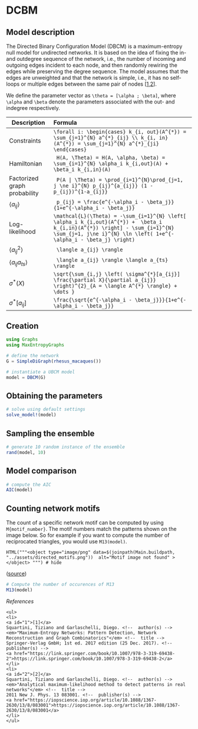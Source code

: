 # DCBM
## Model description
The Directed Binary Configuration Model (DBCM) is a maximum-entropy null model for undirected networks. It is based on the idea of fixing the in- and outdegree sequence of the network, i.e., the number of incoming and outgoing edges incident to each node, and then randomly rewiring the edges while preserving the degree sequence. The model assumes that the edges are unweighted and that the network is simple, i.e., it has no self-loops or multiple edges between the same pair of nodes [[1](#1),[2](#2)]. 

We define the parameter vector as ``\theta = [\alpha ; \beta]``, where ``\alpha`` and ``\beta`` denote the parameters associated with the out- and indegree respectively.

| Description                   | Formula |
| --------------------------    | :-------------------------------------------------------------------------------- |
| Constraints                   | `` \forall i: \begin{cases} k_{i, out}(A^{*}) = \sum_{j=1}^{N} a^{*}_{ij} \\ k_{i, in}(A^{*}) = \sum_{j=1}^{N} a^{*}_{ji} \end{cases} ``|
| Hamiltonian                   | `` H(A, \Theta) = H(A, \alpha, \beta) = \sum_{i=1}^{N} \alpha_i k_{i,out}(A) +  \beta_i k_{i,in}(A)`` |
| Factorized graph probability  | `` P(A \| \Theta) = \prod_{i=1}^{N}\prod_{j=1, j \ne i}^{N} p_{ij}^{a_{ij}} (1 - p_{ij})^{1-a_{ij}}``  |
| $\langle a_{ij} \rangle$      | `` p_{ij} = \frac{e^{-\alpha_i - \beta_j}}{1+e^{-\alpha_i - \beta_j}}`` |
| Log-likelihood                | `` \mathcal{L}(\Theta) = -\sum_{i=1}^{N} \left[ \alpha_i k_{i,out}(A^{*}) +  \beta_i k_{i,in}(A^{*}) \right] - \sum_{i=1}^{N} \sum_{j=1, j\ne i}^{N} \ln \left( 1+e^{-\alpha_i - \beta_j} \right) ``|
| $\langle a_{ij}^{2} \rangle$  | `` \langle a_{ij} \rangle`` |
| $\langle a_{ij}a_{ts} \rangle$| `` \langle a_{ij} \rangle \langle a_{ts} \rangle`` |
| $\sigma^{*}(X)$               | ``\sqrt{\sum_{i,j} \left( \sigma^{*}[a_{ij}] \frac{\partial X}{\partial a_{ij}}  \right)^{2}_{A = \langle A^{*} \rangle} + \dots }`` |
| $\sigma^{*}[a_{ij}]$          | ``\frac{\sqrt{e^{-\alpha_i - \beta_j}}}{1+e^{-\alpha_i - \beta_j}} ``   |





## Creation
```julia
using Graphs
using MaxEntropyGraphs

# define the network
G = SimpleDiGraph(rhesus_macaques())

# instantiate a UBCM model
model = DBCM(G)
```

## Obtaining the parameters
```julia
# solve using default settings
solve_model!(model)
```

## Sampling the ensemble
```julia
# generate 10 random instance of the ensemble
rand(model, 10)
```

## Model comparison
```julia
# compute the AIC  
AIC(model)
```

## Counting network motifs
The count of a specific network motif can be computed by using `M{motif_number}`. The motif numbers match the patterns shown on the image below. So for example if you want to compute the number of reciprocated triangles, you would use `M13(model)`.

```@example
HTML("""<object type="image/png" data=$(joinpath(Main.buildpath, "../assets/directed_motifs.png"))  alt="Motif image not found" ></object> """) # hide
```
([source](https://snap-stanford.github.io/cs224w-notes/preliminaries/motifs-and-structral-roles_lecture))


```julia
# Compute the number of occurences of M13
M13(model)
```

_References_

```@raw html
<ul>
<li>
<a id="1">[1]</a> 
Squartini, Tiziano and Garlaschelli, Diego. <!--  author(s) --> 
<em>"Maximum-Entropy Networks: Pattern Detection, Network Reconstruction and Graph Combinatorics"</em> <!--  title --> 
Springer-Verlag GmbH; 1st ed. 2017 edition (25 Dec. 2017). <!--  publisher(s) --> 
<a href="https://link.springer.com/book/10.1007/978-3-319-69438-2">https://link.springer.com/book/10.1007/978-3-319-69438-2</a>
</li>
<li>
<a id="2">[2]</a> 
Squartini, Tiziano and Garlaschelli, Diego. <!--  author(s) --> 
<em>"Analytical maximum-likelihood method to detect patterns in real networks"</em> <!--  title --> 
2011 New J. Phys. 13 083001. <!--  publisher(s) --> 
<a href="https://iopscience.iop.org/article/10.1088/1367-2630/13/8/083001">https://iopscience.iop.org/article/10.1088/1367-2630/13/8/083001</a>
</li>
</ul>
```

